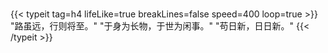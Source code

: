 ###
{{< typeit tag=h4 lifeLike=true breakLines=false  speed=400 loop=true >}}
"路虽远，行则将至。"
"于身为长物，于世为闲事。"
"苟日新，日日新。"
{{< /typeit >}}
